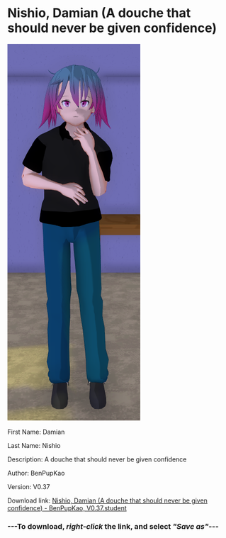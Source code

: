 # Nishio, Damian (A douche that should never be given confidence)

<img src = "https://raw.githubusercontent.com/Arbiter1223/Daigaku-Gurashi-Custom-Students/master/Students/Files/Nishio%2C%20Damian%20(A%20douche%20that%20should%20never%20be%20given%20confidence).png">

First Name: Damian

Last Name: Nishio

Description: A douche that should never be given confidence

Author: BenPupKao

Version: V0.37

Download link: <a href="https://raw.githubusercontent.com/Arbiter1223/Daigaku-Gurashi-Custom-Students/master/Students/Files/Nishio%2C%20Damian%20(A%20douche%20that%20should%20never%20be%20given%20confidence)%20-%20BenPupKao%2C%20V0.37.student">Nishio, Damian (A douche that should never be given confidence) - BenPupKao, V0.37.student</a>

### ---**To download, _right-click_ the link, and select _"Save as"_**---
